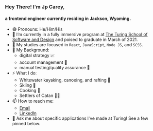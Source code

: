 ### Hey There! I'm Jp Carey, 
#### a frontend engineer currently residing in Jackson, Wyoming.

- 😄 Pronouns: He/Him/His
- 🔭 I’m currently in a fully immersive program at [The Turing School of Software and Design](https://frontend.turing.io/) and poised to graduate in March of 2021.
- 🌱 My studies are focused in `React`, `JavaScript`, `Node JS`, and `SCSS`.
- 🧳 My Background:
  * digital strategy 📈
  * account management 🤝
  * manual testing/quality assurance 🔎
- ⚡ What I do:
  * Whitewater kayaking, canoeing, and rafting 🛶
  * Skiing 🚠
  * Cooking 🥘
  * Settlers of Catan 🎲🎲
- 📫 How to reach me: 
  * [Email](mailto:jpcarey4@gmail.com?)
  * [LinkedIn](https://www.linkedin.com/in/jpcareyiv/)
- 💬 Ask me about specific applications I've made at Turing! See a few pinned below.
